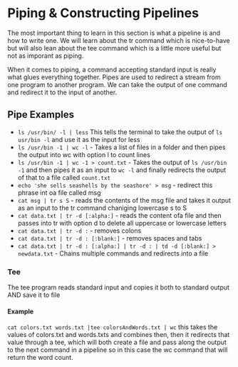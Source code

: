 
# Piping & Constructing Pipelines
The most important thing to learn in this section is what a pipeline is and how to write one.
We will learn about the tr command which is nice-to-have but will also lean about the tee command which is a little more useful but not as imporant as piping.

When it comes to piping, a command accepting standard input is really what glues everything together.
Pipes are used to redirect a stream from one program to another program. We can take the output of one command and redirect it to the input of another.

## Pipe Examples
- `ls /usr/bin/ -l | less` This tells the terminal to take the output of `ls usr/bin -l` and use it as the input for less
- `ls /usr/bin -1 | wc -l` - Takes a list of files in a folder and then pipes the output into wc with option l to count lines
- `ls /usr/bin -1 | wc -1 > count.txt` - Takes the output of `ls /usr/bin -1` and then pipes it as an input to `wc -l` and finally redirects the output of that to a file called `count.txt`
- `echo 'she sells seashells by the seashore' > msg` - redirect this phrase int oa file called msg
- `cat msg | tr s S` - reads the contents of the msg file and takes it output as an input to the tr command chaniging lowercase s to S 
- `cat data.txt | tr -d [:alpha:]` - reads the content ofa file and then passes into tr with option d to delete all uppercase or lowercase letters
- `cat data.txt | tr -d :` - removes colons
- `cat data.txt | tr -d : [:blank:]` - removes spaces and tabs
- `cat data.txt | tr -d : [:alpha:] | tr -d : | td -d [:blank:] > newdata.txt` - Chains multiple commands and redirects into a file

### Tee
The tee program reads standard input and copies it both to standard output AND save it to file 
#### Example
`cat colors.txt words.txt |tee colorsAndWords.txt | wc` this takes the values of colors.txt and words.txts and combines then, then it redirects that value through a tee, which will both create a file and pass along the output to the next command in a pipeline so in this case the wc command that will return the word count.



